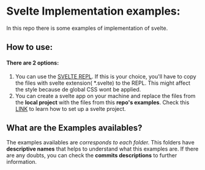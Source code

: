 # Svelte Implementation examples:

In this repo there is some examples of implementation of svelte.

## How to use:

#### There are 2 options:

 1.  You can use the [SVELTE REPL](https://svelte.dev/repl/hello-world?version=3.29.7). If this is your choice, you'll have to copy the files with svelte extension( *.svelte) to the  REPL. This might affect the style because de global CSS wont be applied.  
 2.  You can create a svelte app on your machine and replace the files from the **local project** with the files from this **repo's examples**. Check this [LINK](https://svelte.dev/blog/svelte-for-new-developers) to learn how to set up a svelte project.   
 
 ## What are the Examples availables?
 
 The examples availables are *corresponds to each folde*r. This folders have **descriptive names** that helps to understand what this examples are. If there are any doubts, you can check the **commits descriptions** to further information.  
